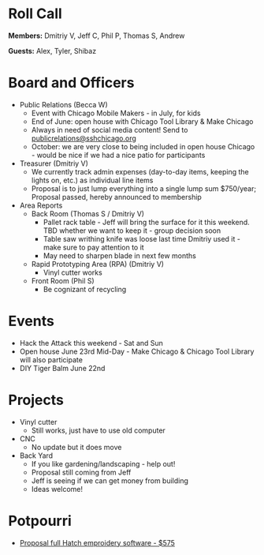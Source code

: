 Roll Call
=========
**Members:** Dmitriy V, Jeff C, Phil P, Thomas S, Andrew

**Guests:** Alex, Tyler, Shibaz

Board and Officers
==================
- Public Relations (Becca W)
  - Event with Chicago Mobile Makers - in July, for kids
  - End of June: open house with Chicago Tool Library & Make Chicago 
  - Always in need of social media content! Send to publicrelations@sshchicago.org
  - October: we are very close to being included in open house Chicago - would be nice if we had a nice patio for participants
- Treasurer (Dmitriy V)
  - We currently track admin expenses (day-to-day items, keeping the lights on, etc.) as individual line items
  - Proposal is to just lump everything into a single lump sum $750/year; Proposal passed, hereby announced to membership
- Area Reports
  - Back Room (Thomas S / Dmitriy V)
    - Pallet rack table - Jeff will bring the surface for it this weekend. TBD whether we want to keep it - group decision soon
    - Table saw writhing knife was loose last time Dmitriy used it - make sure to pay attention to it
    - May need to sharpen blade in next few months
  - Rapid Prototyping Area (RPA) (Dmitriy V)
    - Vinyl cutter works
  - Front Room (Phil S)
    - Be cognizant of recycling
    
Events
======
- Hack the Attack this weekend - Sat and Sun
- Open house June 23rd Mid-Day - Make Chicago & Chicago Tool Library will also participate
- DIY Tiger Balm June 22nd

Projects
========
- Vinyl cutter
  - Still works, just have to use old computer
- CNC
  - No update but it does move
- Back Yard
  - If you like gardening/landscaping - help out!
  - Proposal still coming from Jeff
  - Jeff is seeing if we can get money from building
  - Ideas welcome!
  
Potpourri
=========
- [Proposal full Hatch emproidery software - $575](https://wiki.sshchicago.org/wiki/Proposal_to_Purchase_Hatch_Embroidery_Software)
